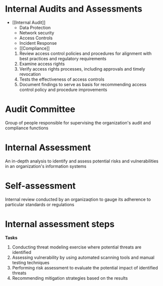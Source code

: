 # Internal Audits and Assessments
- [[Internal Audit]]
  - Data Protection
  - Network security
  - Access Controls
  - Incident Response
  - [[Compliance]]
  1. Review access control policies and procedures for alignment with best practices and regulatory requirements
  2. Examine access rights
  3. Verify access rights processes, including approvals and timely revocation
  4. Tests the effectiveness of access controls
  5. Document findings to serve as basis for recommending access control policy and procedure improvements

# Audit Committee

Group of people responsible for supervising the organization's audit and compliance functions

# Internal Assessment

An in-depth analysis to identify and assess potential risks and vulnerabilities in an organization's information systems

# Self-assessment

Internal review conducted by an organizaqtion to gauge its adherence to particular standards or regulations

# Internal assessment steps
**Tasks**
1. Conducting threat modeling exercise where potential threats are identified
2. Assessing vulnerability by using automated scanning tools and manual testing techniques
3. Performing risk assessment to evaluate the potential impact of identified threats
4. Recommending mitigation strategies based on the results